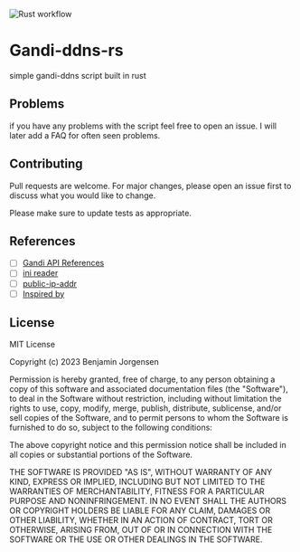 
![Rust workflow](https://github.com/benmi3/gandi-ddns-rs/actions/workflows/rust.yml/badge.svg)
# Gandi-ddns-rs
simple gandi-ddns script built in rust

## Problems

if you have any problems with the script feel free to open an issue.
I will later add a FAQ for often seen problems.


## Contributing

Pull requests are welcome. For major changes, please open an issue first
to discuss what you would like to change.

Please make sure to update tests as appropriate.

## References

- [ ] [Gandi API References](https://api.gandi.net/docs/livedns/)
- [ ] [ini reader](https://github.com/zonyitoo/rust-ini)
- [ ] [public-ip-addr](https://github.com/tsirysndr/public-ip-addr)
- [ ] [Inspired by](https://github.com/benmi3/gandi-ddns/tree/main)

## License

<dl>
<dt rel="LICENSE">MIT License

Copyright (c) 2023 Benjamin Jorgensen

Permission is hereby granted, free of charge, to any person obtaining a copy
of this software and associated documentation files (the "Software"), to deal
in the Software without restriction, including without limitation the rights
to use, copy, modify, merge, publish, distribute, sublicense, and/or sell
copies of the Software, and to permit persons to whom the Software is
furnished to do so, subject to the following conditions:

The above copyright notice and this permission notice shall be included in all
copies or substantial portions of the Software.

THE SOFTWARE IS PROVIDED "AS IS", WITHOUT WARRANTY OF ANY KIND, EXPRESS OR
IMPLIED, INCLUDING BUT NOT LIMITED TO THE WARRANTIES OF MERCHANTABILITY,
FITNESS FOR A PARTICULAR PURPOSE AND NONINFRINGEMENT. IN NO EVENT SHALL THE
AUTHORS OR COPYRIGHT HOLDERS BE LIABLE FOR ANY CLAIM, DAMAGES OR OTHER
LIABILITY, WHETHER IN AN ACTION OF CONTRACT, TORT OR OTHERWISE, ARISING FROM,
OUT OF OR IN CONNECTION WITH THE SOFTWARE OR THE USE OR OTHER DEALINGS IN THE
SOFTWARE.
</dt>
</dl>
